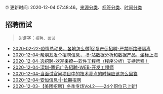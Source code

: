 :alarm_clock: 更新时间: 2020-12-04 07:48:46。[来源分类](../README.md)、[标签分类](../TAGS.md)、[时间分类](../TIMELINE.md)

## 招聘面试


> 关键字：`招聘`、`面试`



- [2020-02-22-疫情总动员，各地怎么做|促复产促招聘-严禁断路硬隔离](http://m.china.caixin.com/m/2020-02-22/101519091.html) 
- [2020-12-04-帮朋友发个招聘信息，-B-站数据分析和数据产品，坐标上海](https://www.v2ex.com/t/732142) 
- [2020-12-04-逸招聘-欢迎来撩~-软件工程师（程序分析）支持远程！](https://www.v2ex.com/t/732133) 
- [2020-12-04-深圳-腾讯广告招聘-WEB-开发工程师](https://www.v2ex.com/t/732116) 
- [2020-12-04-当面试官问项目中的技术亮点的时候应该怎么回答](https://www.v2ex.com/t/732109) 
- [2020-12-04-安恒信息-|-长期招聘](https://sec.thief.one/article_content?a_id=620217b9cd98ad265e4ea0f2766097b0) 
- [2020-12-03-【美团招聘】冬季专场Vol.2——24个职位已上新!](https://sec.thief.one/article_content?a_id=32bcb4a76f73691a20849cee10277371) 